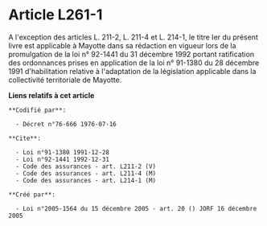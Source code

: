 # Article L261-1

A l'exception des articles L. 211-2, L. 211-4 et L. 214-1, le titre Ier du présent livre est applicable à Mayotte dans sa
rédaction en vigueur lors de la promulgation de la loi n° 92-1441 du 31 décembre 1992 portant ratification des ordonnances
prises en application de la loi n° 91-1380 du 28 décembre 1991 d'habilitation relative à l'adaptation de la législation
applicable dans la collectivité territoriale de Mayotte.

**Liens relatifs à cet article**

	**Codifié par**:

	  - Décret n°76-666 1976-07-16

	**Cite**:

	  - Loi n°91-1380 1991-12-28
	  - Loi n°92-1441 1992-12-31
	  - Code des assurances - art. L211-2 (V)
	  - Code des assurances - art. L211-4 (M)
	  - Code des assurances - art. L214-1 (M)

	**Créé par**:

	  - Loi n°2005-1564 du 15 décembre 2005 - art. 20 () JORF 16 décembre 2005
